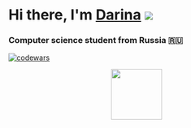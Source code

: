 # Hi there, I'm [Darina](https://dar1na4kaa.ru/) ![](https://github.com/blackcater/blackcater/raw/main/images/Hi.gif) 
### Computer science student from Russia 🇷🇺
[![codewars](https://www.codewars.com/users/dar1na4kaa/badges/small)](https://www.codewars.com/users/dar1na4kaa)
<div id="header" align="center">
  <img src="https://media.giphy.com/media/v1.Y2lkPTc5MGI3NjExZTRydDZpeWt2N2h2cm1kZWdjaDN6ZG9ld3NzMGx5djMyeXhocGFlNSZlcD12MV9pbnRlcm5hbF9naWZfYnlfaWQmY3Q9cw/M9gbBd9nbDrOTu1Mqx/giphy.gif" width="100"/>
</div>

